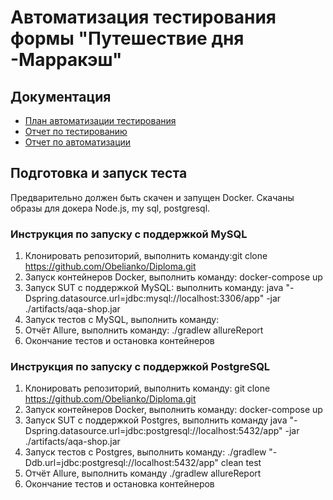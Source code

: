 # Автоматизация тестирования формы "Путешествие дня -Марракэш"

## Документация 

- [План автоматизации тестирования](https://github.com/Obelianko/Diploma/blob/2f8259bbe51eb98842de9f08e02e8f6f6690ae41/Plan.md)
- [Отчет по тестированию](https://github.com/Obelianko/Diploma/blob/2f8259bbe51eb98842de9f08e02e8f6f6690ae41/Report/Report.md)
- [Отчет по автоматизации](https://github.com/Obelianko/Diploma/blob/2f8259bbe51eb98842de9f08e02e8f6f6690ae41/Report/Summary.md)

## Подготовка и запуск теста

Предварительно должен быть скачен и запущен Docker. Скачаны образы для докера Node.js, my
sql, postgresql.

### Инструкция по запуску с поддержкой MySQL
1. Клонировать репозиторий, выполнить команду:git clone https://github.com/Obelianko/Diploma.git
2. Запуск контейнеров Docker, выполнить команду: docker-compose up
3. Запуск SUT с поддержкой MySQL: выполнить команду: java "-Dspring.datasource.url=jdbc:mysql://localhost:3306/app" -jar ./artifacts/aqa-shop.jar
4. Запуск тестов с MySQL, выполнить команду: 
5. Отчёт Allure, выполнить команду: ./gradlew allureReport 
6. Окончание тестов и остановка контейнеров

### Инструкция по запуску с поддержкой PostgreSQL
1. Клонировать репозиторий, выполнить команду: git clone https://github.com/Obelianko/Diploma.git
2. Запуск контейнеров Docker, выполнить команду: docker-compose up
3. Запуск SUT с поддержкой Postgres, выполнить команду java "-Dspring.datasource.url=jdbc:postgresql://localhost:5432/app" -jar ./artifacts/aqa-shop.jar
4. Запуск тестов с Postgres, выполнить команду: ./gradlew "-Ddb.url=jdbc:postgresql://localhost:5432/app" clean test
5. Отчёт Allure, выполнить команду ./gradlew allureReport 
6. Окончание тестов и остановка контейнеров


